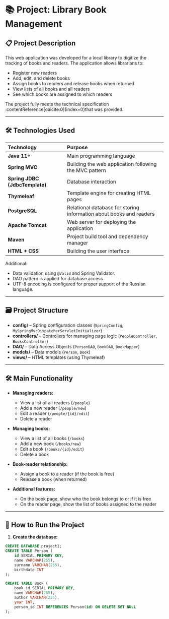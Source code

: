 # 📚 Project: Library Book Management

## 📋 Project Description

This web application was developed for a local library to digitize the tracking of books and readers. The application allows librarians to:

- Register new readers
- Add, edit, and delete books
- Assign books to readers and release books when returned
- View lists of all books and all readers
- See which books are assigned to which readers

The project fully meets the technical specification&#8203;:contentReference[oaicite:0]{index=0}that was provided.

---

## 🛠️ Technologies Used

| Technology | Purpose |
|:-----------|:--------|
| **Java 11+** | Main programming language |
| **Spring MVC** | Building the web application following the MVC pattern |
| **Spring JDBC (JdbcTemplate)** | Database interaction |
| **Thymeleaf** | Template engine for creating HTML pages |
| **PostgreSQL** | Relational database for storing information about books and readers |
| **Apache Tomcat** | Web server for deploying the application |
| **Maven** | Project build tool and dependency manager |
| **HTML + CSS** | Building the user interface |

Additional:
- Data validation using `@Valid` and Spring Validator.
- DAO pattern is applied for database access.
- UTF-8 encoding is configured for proper support of the Russian language.

---

## 🗃️ Project Structure

- **config/** – Spring configuration classes (`SpringConfig`, `MySpringMvcDispatcherServletInitializer`)
- **controllers/** – Controllers for managing page logic (`PeopleController`, `BooksController`)
- **DAO/** – Data Access Objects (`PersonDAO`, `BookDAO`, `BookMapper`)
- **models/** – Data models (`Person`, `Book`)
- **views/** – HTML templates (using Thymeleaf)

---

## 🛠️ Main Functionality

- **Managing readers:**
  - View a list of all readers (`/people`)
  - Add a new reader (`/people/new`)
  - Edit a reader (`/people/{id}/edit`)
  - Delete a reader

- **Managing books:**
  - View a list of all books (`/books`)
  - Add a new book (`/books/new`)
  - Edit a book (`/books/{id}/edit`)
  - Delete a book

- **Book-reader relationship:**
  - Assign a book to a reader (if the book is free)
  - Release a book (when returned)

- **Additional features:**
  - On the book page, show who the book belongs to or if it is free
  - On the reader page, show the list of books assigned to the reader

---

## 📂 How to Run the Project

1. **Create the database:**

```sql
CREATE DATABASE project1;
CREATE TABLE Person (
    id SERIAL PRIMARY KEY,
    name VARCHAR(255),
    surname VARCHAR(255),
    birthdate INT
);

CREATE TABLE Book (
    book_id SERIAL PRIMARY KEY,
    name VARCHAR(255),
    author VARCHAR(255),
    year INT,
    person_id INT REFERENCES Person(id) ON DELETE SET NULL
);
